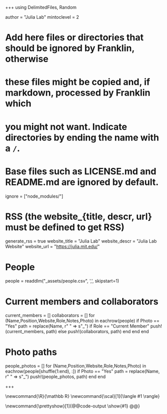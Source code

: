 <!--
Add here global page variables to use throughout your website.
-->
+++
using DelimitedFiles, Random

author = "Julia Lab"
mintoclevel = 2

# Add here files or directories that should be ignored by Franklin, otherwise
# these files might be copied and, if markdown, processed by Franklin which
# you might not want. Indicate directories by ending the name with a `/`.
# Base files such as LICENSE.md and README.md are ignored by default.
ignore = ["node_modules/"]

# RSS (the website_{title, descr, url} must be defined to get RSS)
generate_rss = true
website_title = "Julia Lab"
website_descr = "Julia Lab Website"
website_url   = "https://julia.mit.edu/"

# People
people = readdlm("_assets/people.csv", ',', skipstart=1)

# Current members and collaborators
current_members = []
collaborators = []
for (Name,Position,Website,Role,Notes,Photo) in eachrow(people)
    if Photo == "Yes"
        path = replace(Name, r" " => s"_")
        if Role == "Current Member"
            push!(current_members, path)
        else
            push!(collaborators, path)
        end
    end
end


# Photo paths
people_photos = []
for (Name,Position,Website,Role,Notes,Photo) in eachrow(people[shuffle(1:end), :])
    if Photo == "Yes"
        path = replace(Name, r" " => s"_")
        push!(people_photos, path)
    end
end

+++

<!--
Add here global latex commands to use throughout your pages.
-->
\newcommand{\R}{\mathbb R}
\newcommand{\scal}[1]{\langle #1 \rangle}


<!-- people_table -->
\newcommand{\prettyshow}[1]{@@code-output \show{#1} @@}

